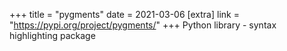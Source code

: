 +++
title = "pygments"
date = 2021-03-06
[extra]
link = "https://pypi.org/project/pygments/"
+++
Python library - syntax highlighting package

